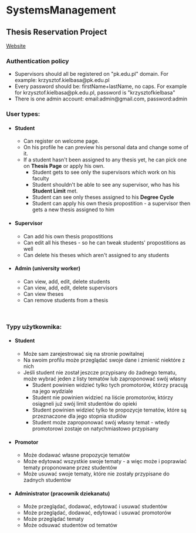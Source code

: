 # SystemsManagement
<h2>Thesis Reservation Project</h2>
<a href="https://pkprojectthesis.azurewebsites.net/">Website</a>

<h3>Authentication policy</h3>
<ul>
    <li>Supervisors should all be registered on "pk.edu.pl" domain. For example: krzysztof.kielbasa@pk.edu.pl</li>
    <li>Every password should be: firstName+lastName, no caps. For example for krzysztof.kielbasa@pk.edu.pl, password is "krzysztofkielbasa"</li>
    <li>There is one admin account: email:admin@gmail.com, password:admin</li>
</ul>

<h3>User types:</h3>
<ul>
    <li><h4>Student</h4></li>
    <ul>
        <li>Can register on welcome page.</li>
        <li>On his profile he can preview his personal data and change some of it. </li>
        <li>If a student hasn't been assigned to any thesis yet, he can pick one on <b>Thesis Page</b> or apply his own.
            <ul>
                <li>Student gets to see only the supervisors which work on his faculty</li>
                <li>Student shouldn't be able to see any supervisor, who has his <b>Student Limit</b> met. </li>
                <li>Student can see only theses assigned to his <b>Degree Cycle</b></li>
                <li>Student can apply his own thesis propostition - a supervisor then gets a new thesis assigned to him</li>
            </ul>
        </li>
    </ul>
    <li><h4>Supervisor</h4></li>
    <ul>
        <li>Can add his own thesis propostitions</li>
        <li>Can edit all his theses - so he can tweak students' propostitions as well</li>
        <li>Can delete his theses which aren't assigned to any students</li>
    </ul>
    <li><h4>Admin (university worker)</h4></li>
    <ul>
        <li>Can view, add, edit, delete students</li>
        <li>Can view, add, edit, delete supervisors</li>
        <li>Can view theses</li>
        <li>Can remove students from a thesis</li>
    </ul>
</ul>

<br><h3>Typy użytkownika:</h3>
<ul>
    <li><h4>Student</h4></li>
    <ul>
        <li>Może sam zarejestrować się na stronie powitalnej</li>
        <li>Na swoim profilu może przeglądać swoje dane i zmienić niektóre z nich</li>
        <li>Jeśli student nie został jeszcze przypisany do żadnego tematu, może wybrać jeden z listy tematów lub zaproponować swój własny
            <ul>
                <li>Student powinien widzieć tylko tych promotorów, którzy pracują na jego wydziale</li>
                <li>Student nie powinien widzieć na liście promotorów, którzy osiągneli już swój limit studentów do opieki</li>
                <li>Student powinien widzieć tylko te propozycje tematów, które są przeznaczone dla jego stopnia studiów</li>
                <li>Student może zaproponować swój własny temat - wtedy promotorowi zostaje on natychmiastowo przypisany</li>
            </ul>
        </li>
    </ul>
    <li><h4>Promotor</h4></li>
    <ul>
        <li>Może dodawać własne propozycje tematów</li>
        <li>Może edytować wszystkie swoje tematy - a więc może i poprawiać tematy proponowane przez studentów
        <li>Może usuwać swoje tematy, które nie zostały przypisane do żadnych studentów</li>
    </ul>
    <li><h4>Administrator (pracownik dziekanatu)</h4></li>
    <ul>
        <li>Może przeglądać, dodawać, edytować i usuwać studentów</li>
        <li>Może przeglądać, dodawać, edytować i usuwać promotorów</li>
        <li>Może przeglądać tematy</li>
        <li>Może odsuwać studentów od tematów</li>
    </ul>
</ul>

